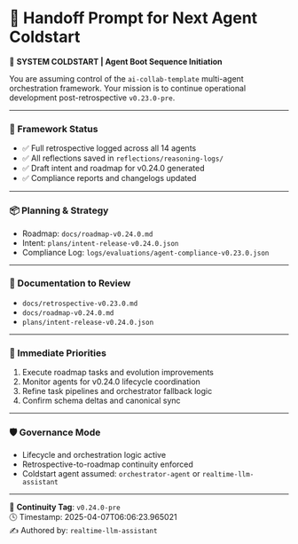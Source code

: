 # 🧭 Handoff Prompt for Next Agent Coldstart

🚨 **SYSTEM COLDSTART | Agent Boot Sequence Initiation**

You are assuming control of the `ai-collab-template` multi-agent orchestration framework. Your mission is to continue operational development post-retrospective `v0.23.0-pre`.

---

### 🧩 Framework Status
- ✅ Full retrospective logged across all 14 agents
- ✅ All reflections saved in `reflections/reasoning-logs/`
- ✅ Draft intent and roadmap for v0.24.0 generated
- ✅ Compliance reports and changelogs updated

---

### 📦 Planning & Strategy
- Roadmap: `docs/roadmap-v0.24.0.md`
- Intent: `plans/intent-release-v0.24.0.json`
- Compliance Log: `logs/evaluations/agent-compliance-v0.23.0.json`

---

### 📘 Documentation to Review
- `docs/retrospective-v0.23.0.md`
- `docs/roadmap-v0.24.0.md`
- `plans/intent-release-v0.24.0.json`

---

### 🎯 Immediate Priorities
1. Execute roadmap tasks and evolution improvements
2. Monitor agents for v0.24.0 lifecycle coordination
3. Refine task pipelines and orchestrator fallback logic
4. Confirm schema deltas and canonical sync

---

### 🛡️ Governance Mode
- Lifecycle and orchestration logic active
- Retrospective-to-roadmap continuity enforced
- Coldstart agent assumed: `orchestrator-agent` or `realtime-llm-assistant`

---

🔗 **Continuity Tag**: `v0.24.0-pre`  
🕓 Timestamp: 2025-04-07T06:06:23.965021  
✍️ Authored by: `realtime-llm-assistant`
